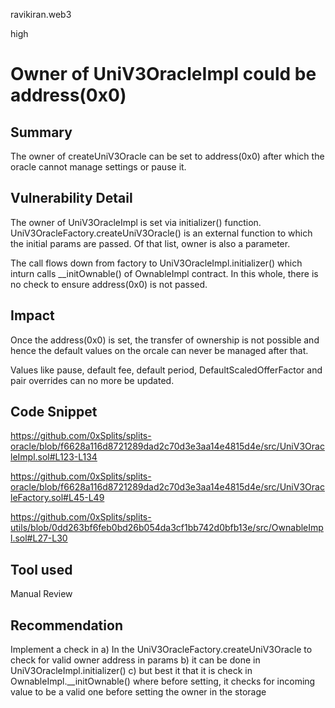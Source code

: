 ravikiran.web3

high

# Owner of UniV3OracleImpl could be address(0x0)

## Summary
The owner of createUniV3Oracle can be set to address(0x0) after which the oracle cannot manage settings or pause it. 

## Vulnerability Detail
The owner of UniV3OracleImpl is set via initializer() function. UniV3OracleFactory.createUniV3Oracle() is an external function to which the initial params are passed. Of that list, owner is also a parameter.

The call flows down from factory to UniV3OracleImpl.initializer()  which inturn calls __initOwnable() of OwnableImpl contract.
In this whole, there is no check to ensure address(0x0) is not passed.

## Impact

Once the address(0x0) is set, the transfer of ownership is not possible and hence the default values on the orcale can never be managed after that.

Values like pause, default fee, default period, DefaultScaledOfferFactor and pair overrides can no more be updated.

## Code Snippet
https://github.com/0xSplits/splits-oracle/blob/f6628a116d8721289dad2c70d3e3aa14e4815d4e/src/UniV3OracleImpl.sol#L123-L134

https://github.com/0xSplits/splits-oracle/blob/f6628a116d8721289dad2c70d3e3aa14e4815d4e/src/UniV3OracleFactory.sol#L45-L49

https://github.com/0xSplits/splits-utils/blob/0dd263bf6feb0bd26b054da3cf1bb742d0bfb13e/src/OwnableImpl.sol#L27-L30
## Tool used

Manual Review

## Recommendation
Implement a check in 
a) In the UniV3OracleFactory.createUniV3Oracle to check for valid owner address in params
b) it can be done in UniV3OracleImpl.initializer()
c) but best it that it is check in OwnableImpl.__initOwnable() where before setting, it checks for incoming value to be a valid one before setting the owner in the storage

